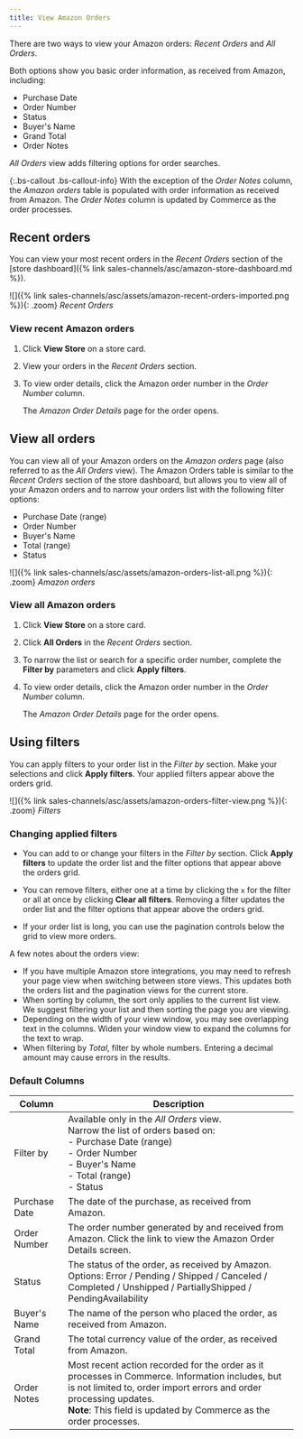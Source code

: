 ```yaml
---
title: View Amazon Orders
---
```



There are two ways to view your Amazon orders: _Recent Orders_ and _All Orders_.

Both options show you basic order information, as received from Amazon, including:

- Purchase Date
- Order Number
- Status
- Buyer's Name
- Grand Total
- Order Notes

_All Orders_ view adds filtering options for order searches.

{:.bs-callout .bs-callout-info}
With the exception of the _Order Notes_ column, the _Amazon orders_ table is populated with order information as received from Amazon. The _Order Notes_ column is updated by Commerce as the order processes.

## Recent orders

You can view your most recent orders in the _Recent Orders_ section of the [store dashboard]({% link sales-channels/asc/amazon-store-dashboard.md %}).

![]({% link sales-channels/asc/assets/amazon-recent-orders-imported.png %}){: .zoom}
_Recent Orders_

### View recent Amazon orders

1. Click **View Store** on a store card.

1. View your orders in the _Recent Orders_ section.

1. To view order details, click the Amazon order number in the _Order Number_ column.

    The _Amazon Order Details_ page for the order opens.

## View all orders

You can view all of your Amazon orders on the _Amazon orders_ page (also referred to as the _All Orders_ view). The Amazon Orders table is similar to the _Recent Orders_ section of the store dashboard, but allows you to view all of your Amazon orders and to narrow your orders list with the following filter options:

- Purchase Date (range)
- Order Number
- Buyer's Name
- Total (range)
- Status

![]({% link sales-channels/asc/assets/amazon-orders-list-all.png %}){: .zoom}
_Amazon orders_

### View all Amazon orders

1. Click **View Store** on a store card.

1. Click **All Orders** in the _Recent Orders_ section.

1. To narrow the list or search for a specific order number, complete the **Filter by** parameters and click **Apply filters**.

1. To view order details, click the Amazon order number in the _Order Number_ column.

    The _Amazon Order Details_ page for the order opens.

## Using filters

You can apply filters to your order list in the _Filter by_ section. Make your selections and click **Apply filters**. Your applied filters appear above the orders grid.

![]({% link sales-channels/asc/assets/amazon-orders-filter-view.png %}){: .zoom}
_Filters_

### Changing applied filters

- You can add to or change your filters in the _Filter by_ section. Click **Apply filters** to update the order list and the filter options that appear above the orders grid.

- You can remove filters, either one at a time by clicking the `x` for the filter or all at once by clicking **Clear all filters**. Removing a filter updates the order list and the filter options that appear above the orders grid.

- If your order list is long, you can use the pagination controls below the grid to view more orders.

<div class="bs-callout-tip" markdown="1">
A few notes about the orders view:

- If you have multiple Amazon store integrations, you may need to refresh your page view when switching between store views. This updates both the orders list and the pagination views for the current store.
- When sorting by column, the sort only applies to the current list view. We suggest filtering your list and then sorting the page you are viewing.
- Depending on the width of your view window, you may see overlapping text in the columns. Widen your window view to expand the columns for the text to wrap.
- When filtering by _Total_, filter by whole numbers. Entering a decimal amount may cause errors in the results.

</div>

### Default Columns

|Column|Description|
|---|---|
|Filter by|Available only in the _All Orders_ view.<br/>Narrow the list of orders based on:<br/>- Purchase Date (range)<br/>- Order Number<br/>- Buyer's Name<br/>- Total (range)<br/>- Status|
|Purchase Date|The date of the purchase, as received from Amazon.|
|Order Number|The order number generated by and received from Amazon. Click the link to view the Amazon Order Details screen. |
|Status|The status of the order, as received by Amazon. Options: Error / Pending / Shipped / Canceled / Completed / Unshipped / PartiallyShipped / PendingAvailability|
|Buyer's Name|The name of the person who placed the order, as received from Amazon.|
|Grand Total|The total currency value of the order, as received from Amazon.|
|Order Notes|Most recent action recorded for the order as it processes in Commerce. Information includes, but is not limited to, order import errors and order processing updates.<br/>**Note**: This field is updated by Commerce as the order processes.|
